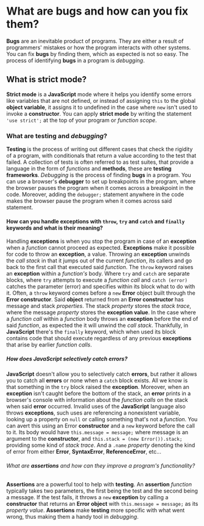 # What are **bugs** and how can you fix them?

**Bugs** are an inevitable product of programs. They are either a result of programmers' mistakes or how the program interacts with other systems. You can fix **bugs** by finding them, which as expected is not so easy. The process of identifying **bugs** in a program is _debugging_.

## What is **strict mode**?

**Strict mode** is a **JavaScript** mode where it helps you identify some errors like variables that are not defined, or instead of assigning `this` to the global **object variable**, it assigns it to undefined in the case where `new` isn't used to invoke a **constructor**. You can apply **strict mode** by writing the statement `'use strict';` at the top of your program or _function scope_.

### What are **testing** and _debugging_?

**Testing** is the process of writing out different cases that check the rigidity of a program, with conditionals that return a value according to the test that failed. A collection of tests is often referred to as test suites, that provide a language in the form of _functions_ and **methods**, these are **testing frameworks**. _Debugging_ is the process of finding **bugs** in a program. You can use a browser's **debugger** to set up breakpoints in the program, where the browser pauses the program when it comes across a breakpoint in the code. Moreover, adding the `debugger;` statement anywhere in the code makes the browser pause the program when it comes across said statement.

#### How can you handle **exceptions** with `throw`, `try` and `catch` and `finally` keywords and what is their meaning?

Handling **exceptions** is when you stop the program in case of an **exception** when a _function_ cannot proceed as expected. **Exceptions** make it possible for code to throw an **exception**, a value. Throwing an **exception** unwinds the _call stack_ in that it jumps out of the current _function_, its callers and go back to the first call that executed said _function_. The `throw` keyword raises an **exception** within a _function's_ body. Where `try` and `catch` are separate blocks, where `try` attempts to execute a _function call_ and `catch (error)` catches the parameter (error) and specifies within its block what to do with it. Often, a `throw` keyword comes before a `new` **Error** object built through the **Error constructor**. Said **object** returned from an **Error constructor** has message and stack _properties_. The stack _property_ stores the _stack trace_, where the message _property_ stores the **exception value**. In the case where a _function call_ within a _function_ body throws an **exception** before the end of said _function_, as expected the it will unwind the _call stack_. Thankfully, in **JavaScript** there's the `finally` keyword, which when used its block contains code that should execute regardless of any previous **exceptions** that arise by earlier _function calls_.

##### How does **JavaScript** selectively catch errors?

**JavaScript** doesn't allow you to selectively catch **errors**, but rather it allows you to catch all **errors** or none when a `catch` block exists. All we know is that something in the `try` block raised the **exception**. Moreover, when an **exception** isn't caught before the bottom of the stack, an **error** prints in a browser's console with information about the _function calls_ on the stack when said **error** occurred. Invalid uses of the **JavaScript** language also throws **exceptions**, such uses are referencing a nonexistent variable, looking up a property on `null` or calling something that's not a _function_. You can avert this using an Error **constructor** and a `new` keyword before the call to it. Its body would have `this.message = message;` where message is an argument to the **constructor**, and `this.stack = (new Error()).stack;` providing some kind of _stack trace_. And a `.name` _property_ denoting the kind of error from either **Error**, **SyntaxError**, **ReferenceError**, etc...

###### What are **assertions** and how can they improve a program's functionality?

**Assertions** are a powerful tool to help with **testing**. An **assertion** _function_ typically takes two parameters, the first being the test and the second being a message. If the test fails, it throws a `new` **exception** by calling a **constructor** that returns an **Error object** with `this.message = message;` as its _property value_. **Assertions** make **testing** more specific with what went wrong, thus making them a handy tool in _debugging_.
